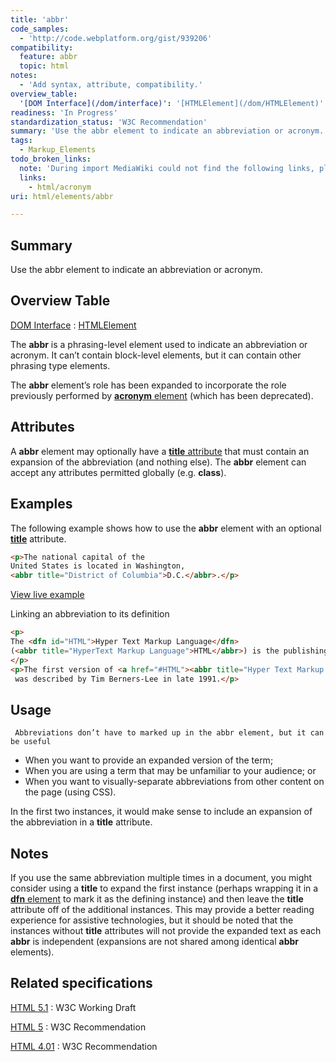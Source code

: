 ```yaml
---
title: 'abbr'
code_samples:
  - 'http://code.webplatform.org/gist/939206'
compatibility:
  feature: abbr
  topic: html
notes:
  - 'Add syntax, attribute, compatibility.'
overview_table:
  '[DOM Interface](/dom/interface)': '[HTMLElement](/dom/HTMLElement)'
readiness: 'In Progress'
standardization_status: 'W3C Recommendation'
summary: 'Use the abbr element to indicate an abbreviation or acronym.'
tags:
  - Markup_Elements
todo_broken_links:
  note: 'During import MediaWiki could not find the following links, please fix and adjust this list.'
  links:
    - html/acronym
uri: html/elements/abbr

---
```

## Summary

Use the abbr element to indicate an abbreviation or acronym.

## Overview Table

[DOM Interface](/dom/interface)
:   [HTMLElement](/dom/HTMLElement)

The **abbr** is a phrasing-level element used to indicate an abbreviation or acronym. It can’t contain block-level elements, but it can contain other phrasing type elements.

The **abbr** element’s role has been expanded to incorporate the role previously performed by [**acronym** element](/w/index.php?title=html/acronym&action=edit&redlink=1) (which has been deprecated).

## Attributes

A **abbr** element may optionally have a [**title** attribute](/html/attributes/title) that must contain an expansion of the abbreviation (and nothing else). The **abbr** element can accept any attributes permitted globally (e.g. **class**).

## Examples

The following example shows how to use the **abbr** element with an optional [**title**](/html/attributes/title) attribute.

``` html
<p>The national capital of the
United States is located in Washington,
<abbr title="District of Columbia">D.C.</abbr>.</p>
```

[View live example](http://code.webplatform.org/gist/939206)

Linking an abbreviation to its definition

``` html
<p>
The <dfn id="HTML">Hyper Text Markup Language</dfn>
(<abbr title="HyperText Markup Language">HTML</abbr>) is the publishing language of the World Wide Web.
</p>
<p>The first version of <a href="#HTML"><abbr title="Hyper Text Markup Language">HTML</abbr></a>
 was described by Tim Berners-Lee in late 1991.</p>
```

## Usage

     Abbreviations don’t have to marked up in the abbr element, but it can be useful

-   When you want to provide an expanded version of the term;
-   When you are using a term that may be unfamiliar to your audience; or
-   When you want to visually-separate abbreviations from other content on the page (using CSS).

In the first two instances, it would make sense to include an expansion of the abbreviation in a **title** attribute.

## Notes

If you use the same abbreviation multiple times in a document, you might consider using a **title** to expand the first instance (perhaps wrapping it in a [**dfn** element](/html/elements/dfn) to mark it as the defining instance) and then leave the **title** attribute off of the additional instances. This may provide a better reading experience for assistive technologies, but it should be noted that the instances without **title** attributes will not provide the expanded text as each **abbr** is independent (expansions are not shared among identical **abbr** elements).

## Related specifications

[HTML 5.1](http://www.w3.org/TR/html51/text-level-semantics.html#the-abbr-element)
:   W3C Working Draft

[HTML 5](http://www.w3.org/TR/html5/text-level-semantics.html#the-abbr-element)
:   W3C Recommendation

[HTML 4.01](http://www.w3.org/TR/html401/struct/text.html#edef-ABBR)
:   W3C Recommendation

